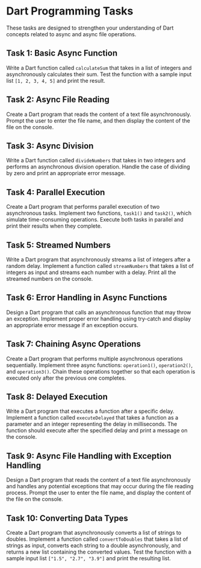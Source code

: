 # Dart Programming Tasks

These tasks are designed to strengthen your understanding of Dart concepts related to async and async file operations.

## Task 1: Basic Async Function

Write a Dart function called `calculateSum` 
that takes in a list of integers and asynchronously calculates their sum. 
Test the function with a sample input list `[1, 2, 3, 4, 5]` and print the result.

## Task 2: Async File Reading

Create a Dart program that reads the content of a text file asynchronously. 
Prompt the user to enter the file name, and then display the content of the file on the console.

## Task 3: Async Division

Write a Dart function called `divideNumbers` 
that takes in two integers and performs an asynchronous division operation. 
Handle the case of dividing by zero and print an appropriate error message.

## Task 4: Parallel Execution

Create a Dart program that performs parallel execution of two asynchronous tasks. 
Implement two functions, `task1()` and `task2()`, which simulate time-consuming operations. 
Execute both tasks in parallel and print their results when they complete.

## Task 5: Streamed Numbers

Write a Dart program that asynchronously streams a list of integers after a random delay. 
Implement a function called `streamNumbers` that takes a list of integers as input and streams each number with a delay. 
Print all the streamed numbers on the console.

## Task 6: Error Handling in Async Functions

Design a Dart program that calls an asynchronous function that may throw an exception. 
Implement proper error handling using try-catch and display an appropriate error message if an exception occurs.

## Task 7: Chaining Async Operations

Create a Dart program that performs multiple asynchronous operations sequentially. 
Implement three async functions: `operation1()`, `operation2()`, and `operation3()`. 
Chain these operations together so that each operation is executed only after the previous one completes.

## Task 8: Delayed Execution

Write a Dart program that executes a function after a specific delay. 
Implement a function called `executeDelayed` that takes a function as a parameter and an integer representing the delay in milliseconds. 
The function should execute after the specified delay and print a message on the console.

## Task 9: Async File Handling with Exception Handling

Design a Dart program that reads the content of a text file asynchronously 
and handles any potential exceptions that may occur during the file reading process. 
Prompt the user to enter the file name, and display the content of the file on the console.

## Task 10: Converting Data Types

Create a Dart program that asynchronously converts a list of strings to doubles. 
Implement a function called `convertToDoubles` that takes a list of strings as input, 
converts each string to a double asynchronously, and returns a new list containing the converted values. 
Test the function with a sample input list `["1.5", "2.7", "3.9"]` and print the resulting list.
